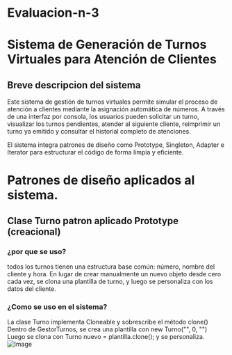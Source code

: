 # Evaluacion-n-3
# Sistema de Generación de Turnos Virtuales para Atención de Clientes

## Breve descripcion del sistema
Este sistema de gestión de turnos virtuales permite simular el proceso de atención a clientes mediante la asignación automática de números. A través de una interfaz por consola, los usuarios pueden solicitar un turno, visualizar los turnos pendientes, atender al siguiente cliente, reimprimir un turno ya emitido y consultar el historial completo de atenciones.

El sistema integra patrones de diseño como Prototype, Singleton, Adapter e Iterator para estructurar el código de forma limpia y eficiente.

# Patrones de diseño aplicados al sistema.

## Clase Turno patron aplicado Prototype (creacional)

### ¿por que se uso?
todos los turnos tienen una estructura base común: número, nombre del cliente y hora. En lugar de crear manualmente un nuevo objeto desde cero cada vez, se clona una plantilla de turno, y luego se personaliza con los datos del cliente.
### ¿Como se uso en el sistema?
La clase Turno implementa Cloneable y sobrescribe el método clone()
Dentro de GestorTurnos, se crea una plantilla con new Turno("", 0, "")
Luego se clona con Turno nuevo = plantilla.clone(); y se personaliza.
![Image](https://github.com/user-attachments/assets/0c0e4e8f-c6bc-4df6-ba1b-767733c69cbc)
